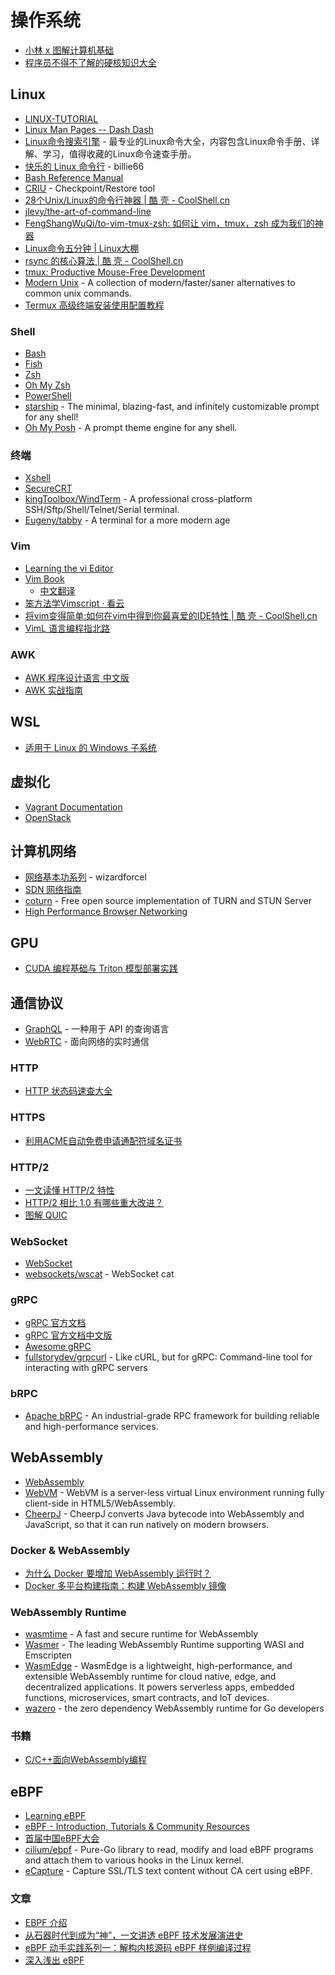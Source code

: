 # 操作系统

* [小林 x 图解计算机基础](https://xiaolincoding.com/)
* [程序员不得不了解的硬核知识大全](https://www.cnblogs.com/cxuanBlog/p/12195745.html)

## Linux

* [LINUX-TUTORIAL](https://dunwu.github.io/linux-tutorial/)
* [Linux Man Pages -- Dash Dash](https://dashdash.io/)
* [Linux命令搜索引擎](https://wangchujiang.com/linux-command/) - 最专业的Linux命令大全，内容包含Linux命令手册、详解、学习，值得收藏的Linux命令速查手册。
* [快乐的 Linux 命令行](https://github.com/billie66/TLCL) - billie66
* [Bash Reference Manual](http://www.gnu.org/savannah-checkouts/gnu/bash/manual/bash.html)
* [CRIU](https://criu.org/Main_Page) - Checkpoint/Restore tool
* [28个Unix/Linux的命令行神器 | 酷 壳 - CoolShell.cn](http://coolshell.cn/articles/7829.html#more-7829)
* [jlevy/the-art-of-command-line](https://github.com/jlevy/the-art-of-command-line/blob/master/README-zh.md)
* [FengShangWuQi/to-vim-tmux-zsh: 如何让 vim，tmux，zsh 成为我们的神器](https://github.com/FengShangWuQi/to-vim-tmux-zsh)
* [Linux命令五分钟 | Linux大棚](http://roclinux.cn/?page_id=3759)
* [rsync 的核心算法 | 酷 壳 - CoolShell.cn](http://coolshell.cn/articles/7425.html)
* [tmux: Productive Mouse-Free Development](https://aquaregia.gitbooks.io/tmux-productive-mouse-free-development_zh/content/index.html)
* [Modern Unix](https://github.com/ibraheemdev/modern-unix) - A collection of modern/faster/saner alternatives to common unix commands.
* [Termux 高级终端安装使用配置教程](https://www.sqlsec.com/2018/05/termux.html)

### Shell

* [Bash](https://www.gnu.org/software/bash/)
* [Fish](https://fishshell.com/)
* [Zsh](https://www.zsh.org/)
* [Oh My Zsh](https://ohmyz.sh/)
* [PowerShell](https://docs.microsoft.com/en-us/powershell/)
* [starship](https://github.com/starship/starship) - The minimal, blazing-fast, and infinitely customizable prompt for any shell!
* [Oh My Posh](https://ohmyposh.dev/) - A prompt theme engine for any shell.

### 终端

* [Xshell](https://www.netsarang.com/en/xshell/)
* [SecureCRT](https://www.vandyke.com/products/securecrt/)
* [kingToolbox/WindTerm](https://github.com/kingToolbox/WindTerm) - A professional cross-platform SSH/Sftp/Shell/Telnet/Serial terminal.
* [Eugeny/tabby](https://github.com/Eugeny/tabby) - A terminal for a more modern age

### Vim

* [Learning the vi Editor](https://en.wikibooks.org/wiki/Learning_the_vi_Editor)
* [Vim Book](ftp://ftp.vim.org/pub/vim/doc/book/vimbook-OPL.pdf)
  * [中文翻译](https://mrlongx.com/index.php/2018/04/09/vim-core-list/)
* [笨方法学Vimscript · 看云](https://www.kancloud.cn/kancloud/learn-vimscript-the-hard-way)
* [将vim变得简单:如何在vim中得到你最喜爱的IDE特性 | 酷 壳 - CoolShell.cn](http://coolshell.cn/articles/894.html)
* [VimL 语言编程指北路](https://github.com/lymslive/vimllearn)

### AWK

* [AWK 程序设计语言 中文版](https://github.com/wuzhouhui/awk)
* [AWK 实战指南](https://book.saubcy.com/AwkInAction/)

## WSL

* [适用于 Linux 的 Windows 子系统](https://docs.microsoft.com/zh-cn/windows/wsl/)

## 虚拟化

* [Vagrant Documentation](https://www.vagrantup.com/docs/)
* [OpenStack](https://www.openstack.org/software/start/)

## 计算机网络

* [网络基本功系列](https://legacy.gitbook.com/book/wizardforcel/network-basic/details) - wizardforcel
* [SDN 网络指南](https://github.com/feiskyer/sdn-handbook)
* [coturn](https://github.com/coturn/coturn) - Free open source implementation of TURN and STUN Server
* [High Performance Browser Networking](https://hpbn.co/)

## GPU

* [CUDA 编程基础与 Triton 模型部署实践](https://xie.infoq.cn/article/12d4daeaac4bd60d4590120a7)

## 通信协议

* [GraphQL](https://graphql.cn/) - 一种用于 API 的查询语言
* [WebRTC](https://webrtc.org/) - 面向网络的实时通信

### HTTP

* [HTTP 状态码速查大全](https://http.devtool.tech/)

### HTTPS

* [利用ACME自动免费申请通配符域名证书](https://codenews.cc/view/463)

### HTTP/2

* [一文读懂 HTTP/2 特性](https://zhuanlan.zhihu.com/p/26559480)
* [HTTP/2 相比 1.0 有哪些重大改进？](https://www.zhihu.com/question/34074946)
* [图解 QUIC](https://cangsdarm.github.io/illustrate/quic)

### WebSocket

* [WebSocket](https://developer.mozilla.org/zh-CN/docs/Web/API/WebSocket)
* [websockets/wscat](https://github.com/websockets/wscat) - WebSocket cat

### gRPC

* [gRPC 官方文档](https://grpc.io/docs/guides/)
* [gRPC 官方文档中文版](https://doc.oschina.net/grpc)
* [Awesome gRPC](https://github.com/grpc-ecosystem/awesome-grpc)
* [fullstorydev/grpcurl](https://github.com/fullstorydev/grpcurl) - Like cURL, but for gRPC: Command-line tool for interacting with gRPC servers

### bRPC

* [Apache bRPC](https://brpc.apache.org/) - An industrial-grade RPC framework for building reliable and high-performance services.

## WebAssembly

* [WebAssembly](https://webassembly.org/)
* [WebVM](https://github.com/leaningtech/webvm) - WebVM is a server-less virtual Linux environment running fully client-side in HTML5/WebAssembly.
* [CheerpJ](https://leaningtech.com/cheerpj/) - CheerpJ converts Java bytecode into WebAssembly and JavaScript, so that it can run natively on modern browsers.

### Docker & WebAssembly

* [为什么 Docker 要增加 WebAssembly 运行时？](https://jimmysong.io/blog/why-docker-support-wasm/)
* [Docker 多平台构建指南：构建 WebAssembly 镜像](https://jimmysong.io/blog/docker-multi-platform-image-building/)

### WebAssembly Runtime

* [wasmtime](https://github.com/bytecodealliance/wasmtime) - A fast and secure runtime for WebAssembly
* [Wasmer](https://github.com/wasmerio/wasmer) - The leading WebAssembly Runtime supporting WASI and Emscripten
* [WasmEdge](https://github.com/WasmEdge/WasmEdge) - WasmEdge is a lightweight, high-performance, and extensible WebAssembly runtime for cloud native, edge, and decentralized applications. It powers serverless apps, embedded functions, microservices, smart contracts, and IoT devices.
* [wazero](https://wazero.io/) - the zero dependency WebAssembly runtime for Go developers

### 书籍

* [C/C++面向WebAssembly编程](https://github.com/3dgen/cppwasm-book/tree/master/zh)

## eBPF

* [Learning eBPF](https://github.com/lizrice/learning-ebpf)
* [eBPF - Introduction, Tutorials & Community Resources](https://ebpf.io/)
* [首届中国eBPF大会](https://www.ebpftravel.com/)
* [cilium/ebpf](https://github.com/cilium/ebpf) - Pure-Go library to read, modify and load eBPF programs and attach them to various hooks in the Linux kernel.
* [eCapture](https://ecapture.cc/) - Capture SSL/TLS text content without CA cert using eBPF.

### 文章

* [EBPF 介绍](https://coolshell.cn/articles/22320.html)
* [从石器时代到成为“神”，一文讲透 eBPF 技术发展演进史](https://www.infoq.cn/article/Y8NP88aKpFBtG7H2kK4a)
* [eBPF 动手实践系列一：解构内核源码 eBPF 样例编译过程](https://my.oschina.net/u/5583868/blog/8670498)
* [深入浅出 eBPF](https://www.ebpf.top/)
